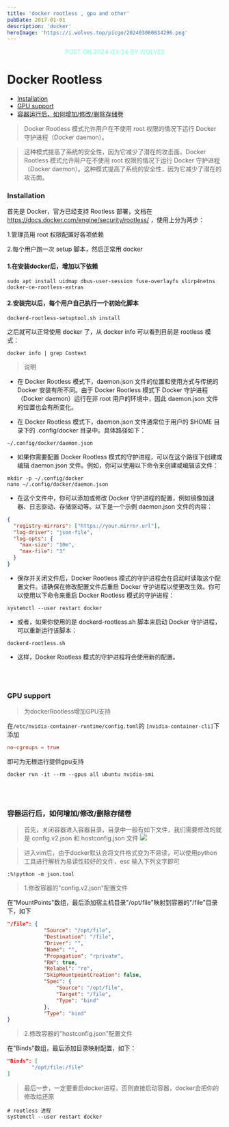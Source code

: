 ```yaml
---
title: 'docker rootless , gpu and other'
pubDate: 2017-01-01
description: 'docker'
heroImage: 'https://i.wolves.top/picgo/202403060834296.png'
---
```


<p style="color: aquamarine;text-align: center">POST ON 2024-03-24 BY WOLVES</p>

# Docker Rootless

- [Installation](#installation)
- [GPU support](#gpu-support)
- [容器运行后，如何增加/修改/删除存储卷](#%E5%AE%B9%E5%99%A8%E8%BF%90%E8%A1%8C%E5%90%8E%E5%A6%82%E4%BD%95%E5%A2%9E%E5%8A%A0%E4%BF%AE%E6%94%B9%E5%88%A0%E9%99%A4%E5%AD%98%E5%82%A8%E5%8D%B7)

> Docker Rootless 模式允许用户在不使用 root 权限的情况下运行 Docker 守护进程（Docker daemon）。

> 这种模式提高了系统的安全性，因为它减少了潜在的攻击面。Docker Rootless 模式允许用户在不使用 root 权限的情况下运行 Docker 守护进程（Docker daemon）。这种模式提高了系统的安全性，因为它减少了潜在的攻击面。

### Installation

首先是 Docker，官方已经支持 Rootless 部署，文档在 https://docs.docker.com/engine/security/rootless/ ，使用上分为两步：

1.管理员用 root 权限配置好各项依赖

2.每个用户跑一次 setup 脚本，然后正常用 docker

<h4>1.在安装docker后，增加以下依赖</h4>

```shell
sudo apt install uidmap dbus-user-session fuse-overlayfs slirp4netns docker-ce-rootless-extras
```

<h4>2.安装完以后，每个用户自己执行一个初始化脚本</h4>

```shell
dockerd-rootless-setuptool.sh install
```

之后就可以正常使用 docker 了，从 docker info 可以看到目前是 rootless 模式：

```shell
docker info | grep Context
```

> 说明

- 在 Docker Rootless 模式下，daemon.json 文件的位置和使用方式与传统的 Docker 安装有所不同。由于 Docker Rootless 模式下 Docker 守护进程（Docker daemon）运行在非 root 用户的环境中，因此 daemon.json 文件的位置也会有所变化。

- 在 Docker Rootless 模式下，daemon.json 文件通常位于用户的 $HOME 目录下的 .config/docker 目录中。具体路径如下：

```shell
~/.config/docker/daemon.json
```

- 如果你需要配置 Docker Rootless 模式的守护进程，可以在这个路径下创建或编辑 daemon.json 文件。例如，你可以使用以下命令来创建或编辑该文件：

```shell
mkdir -p ~/.config/docker
nano ~/.config/docker/daemon.json
```

- 在这个文件中，你可以添加或修改 Docker 守护进程的配置，例如镜像加速器、日志驱动、存储驱动等。以下是一个示例 daemon.json 文件的内容：

```json
{
  "registry-mirrors": ["https://your.mirror.url"],
  "log-driver": "json-file",
  "log-opts": {
    "max-size": "10m",
    "max-file": "3"
  }
}
```

- 保存并关闭文件后，Docker Rootless 模式的守护进程会在启动时读取这个配置文件。请确保在修改配置文件后重启 Docker 守护进程以使更改生效。你可以使用以下命令来重启 Docker Rootless 模式的守护进程：

```shell
systemctl --user restart docker
```

- 或者，如果你使用的是 dockerd-rootless.sh 脚本来启动 Docker 守护进程，可以重新运行该脚本：

```shell
dockerd-rootless.sh
```

- 这样，Docker Rootless 模式的守护进程将会使用新的配置。

<br><br>

### GPU support

> 为dockerRootless增加GPU支持

在`/etc/nvidia-container-runtime/config.toml`的
`[nvidia-container-cli]`下添加

```toml
no-cgroups = true
```

即可为无根运行提供gpu支持

```shell
docker run -it --rm --gpus all ubuntu nvidia-smi
```

<br><br>

### 容器运行后，如何增加/修改/删除存储卷

> 首先，关闭容器进入容器目录，目录中一般有如下文件，我们需要修改的就是 config.v2.json 和 hostconfig.json 文件
![](https://i.wolves.top/picgo/202407031834556.png)

> 进入vim后，由于docker默认会将文件格式变为不易读，可以使用python工具进行解析为易读性较好的文件，esc 输入下列文字即可
```shell
:%!python -m json.tool
``` 
> 1.修改容器的"config.v2.json"配置文件

在"MountPoints"数组，最后添加宿主机目录"/opt/file"映射到容器的"/file"目录下，如下
```json
"/file": {
            "Source": "/opt/file",
            "Destination": "/file",
            "Driver": "",
            "Name": "",
            "Propagation": "rprivate",
            "RW": true,
            "Relabel": "ro",
            "SkipMountpointCreation": false,
            "Spec": {
                "Source": "/opt/file",
                "Target": "/file",
                "Type": "bind"
            },
            "Type": "bind"
}
```

> 2.修改容器的"hostconfig.json"配置文件

在"Binds"数组，最后添加目录映射配置，如下：
```json
"Binds": [
        "/opt/file:/file"
]
```

> 最后一步，一定要重启docker进程，否则直接启动容器，docker会把你的修改给还原

```shell
# rootless 进程
systemctl --user restart docker
```